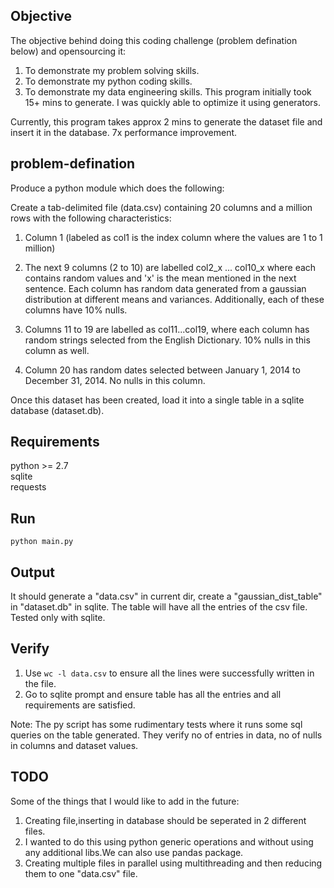 Objective
---------

The objective behind doing this coding challenge (problem defination below) and opensourcing it:  
1.  To demonstrate my problem solving skills.  
2.  To demonstrate my python coding skills.  
3.  To demonstrate my data engineering skills. This program initially took 15+ mins to generate. I was quickly able to optimize it using generators.  

Currently, this program takes approx 2 mins to generate the dataset file and insert it in the database. 7x performance improvement.  

problem-defination
------------------

Produce a python module  which does the following:  

Create a tab-delimited file (data.csv) containing 20 columns and a million rows  with the following characteristics:  

1. Column 1 (labeled as col1 is the index column where the values are 1 to 1 million)  

2. The next 9 columns (2 to 10) are labelled col2_x ... col10_x where each contains random values and 'x' is the mean mentioned in the next sentence. Each column has random data generated from a gaussian distribution at different means and variances. 
Additionally, each of these columns have 10% nulls.  

3. Columns 11 to 19 are labelled as col11...col19, where each column has random strings selected from the English Dictionary. 10% nulls in this column as well.  

4. Column 20 has random dates selected between January 1, 2014 to December 31, 2014. 
No nulls in this column.  

Once this dataset has been created, load it into a single table in a sqlite database (dataset.db).  


Requirements
------------

python >= 2.7  
sqlite  
requests

Run
---

```python main.py```


Output
-------

It should generate a "data.csv" in current dir, create a "gaussian_dist_table" in "dataset.db" in sqlite. The table will have all the entries of the csv file.  
Tested only with sqlite.

Verify
-----

1.  Use ```wc -l data.csv``` to ensure all the lines were successfully written in the file.
2.  Go to sqlite prompt and ensure table has all the entries and all requirements are satisfied.

Note: The py script has some rudimentary tests where it runs some sql queries on the table generated. They verify no of entries in data, no of nulls in columns and dataset values. 

TODO
----

Some of the things that I would like to add in the future:  
1.  Creating file,inserting in database should be seperated in 2 different files.  
2.  I wanted to do this using python generic operations and without using any additional libs.We can also use pandas package.  
3.  Creating multiple files in parallel using multithreading and then reducing them to one "data.csv" file.




